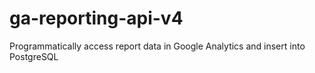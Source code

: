 # ga-reporting-api-v4
Programmatically access report data in Google Analytics and insert into PostgreSQL
